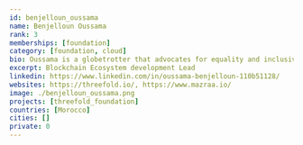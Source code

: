 ```yaml
---
id: benjelloun_oussama
name: Benjelloun Oussama
rank: 3
memberships: [foundation]
category: [foundation, cloud]
bio: Oussama is a globetrotter that advocates for equality and inclusive communities around the world. He is an early cryptocurrency activist who has lead teams at startups in Silicon Valley, China, and Singapore, with a mission to make the world a happier place one smile at a time.
excerpt: Blockchain Ecosystem development Lead
linkedin: https://www.linkedin.com/in/oussama-benjelloun-110b51128/
websites: https://threefold.io/, https://www.mazraa.io/
image: ./benjelloun_oussama.png
projects: [threefold_foundation]
countries: [Morocco]
cities: []
private: 0
---
```

